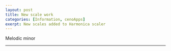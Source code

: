 ```yaml
---
layout: post
title: New scale work
categories: [Information, cenoApps]
exerpt: New scales added to Harmonica scaler
---
```


Melodic minor

---------------------------------------
